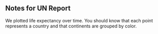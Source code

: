## Notes for UN Report

We plotted life expectancy over time. You should know that each point represents a country and that continents are grouped by color.
